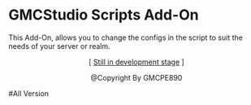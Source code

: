 # GMCStudio Scripts Add-On
This Add-On, allows you to change the configs in the
script to suit the needs of your server or realm.
<p align="center">[ <a href="https://youtube.com/@gmcpestudio">Still in development stage</a> ]</p>
<p align="center">@Copyright By GMCPE890</p>

#All Version
